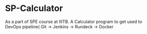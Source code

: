 # SP-Calculator
As a part of SPE course at IIITB. A Calculator program to  get used to DevOps pipeline( Git -> Jenkins -> Rundeck -> Docker

